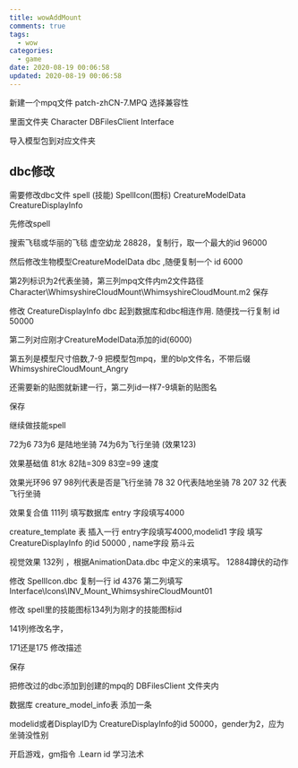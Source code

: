 ```yaml
---
title: wowAddMount
comments: true
tags:
  - wow
categories:
  - game
date: 2020-08-19 00:06:58
updated: 2020-08-19 00:06:58
---
```




新建一个mpq文件 patch-zhCN-7.MPQ 选择兼容性

里面文件夹 Character  DBFilesClient  Interface

导入模型包到对应文件夹

<!--more-->

## dbc修改

需要修改dbc文件 spell (技能)  SpellIcon(图标)		CreatureModelData	CreatureDisplayInfo



先修改spell

搜索飞毯或华丽的飞毯 虚空幼龙 28828，复制行，取一个最大的id    96000



然后修改生物模型CreatureModelData	dbc  ,随便复制一个 id 6000

第2列标识为2代表坐骑，第三列mpq文件内m2文件路径 Character\WhimsyshireCloudMount\WhimsyshireCloudMount.m2    保存



修改  CreatureDisplayInfo dbc   起到数据库和dbc相连作用. 随便找一行复制 id 50000 

第二列对应刚才CreatureModelData添加的id(6000)

第五列是模型尺寸倍数,7-9 把模型包mpq，里的blp文件名，不带后缀 WhimsyshireCloudMount_Angry

还需要新的贴图就新建一行，第二列id一样7-9填新的贴图名

保存



继续做技能spell

72为6 73为6 是陆地坐骑 74为6为飞行坐骑 (效果123)

效果基础值 81水 82陆=309 83空=99 速度

效果光环96 97 98列代表是否是飞行坐骑  78 32 0代表陆地坐骑  78 207 32 代表飞行坐骑

效果复合值 111列 填写数据库 entry 字段填写4000

 creature_template 表 插入一行 entry字段填写4000,modelid1 字段 填写 CreatureDisplayInfo 的id  50000 , name字段 筋斗云

视觉效果 132列 ，根据AnimationData.dbc 中定义的来填写。  12884蹲伏的动作

修改 SpellIcon.dbc 复制一行 id 4376 第二列填写 Interface\Icons\INV_Mount_WhimsyshireCloudMount01

修改 spell里的技能图标134列为刚才的技能图标id

141列修改名字，

171还是175 修改描述

保存



把修改过的dbc添加到创建的mpq的 DBFilesClient 文件夹内



数据库 creature_model_info表 添加一条

modelid或者DisplayID为 CreatureDisplayInfo的id  50000，gender为2，应为坐骑没性别 



开启游戏，gm指令 .Learn id  学习法术